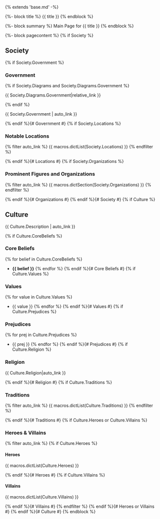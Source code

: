 {% extends 'base.md' -%}

{%- block title %}
{{ title }}
{% endblock %}

{%- block summary %}
Main Page for {{ title }}
{% endblock %}

{%- block pagecontent %}
{% if Society %}
## Society

{% if Society.Government %}
### Government
{% if Society.Diagrams and Society.Diagrams.Government %}

{{ Society.Diagrams.Government|relative_link }}

{% endif %}

{{ Society.Government | auto_link }}

{% endif %}{# Government #}
{% if Society.Locations %}
### Notable Locations

{% filter auto_link %}
{{ macros.dictList(Society.Locations) }}
{% endfilter %}

{% endif %}{# Locations #}
{% if Society.Organizations %}
### Prominent Figures and Organizations

{% filter auto_link %}
{{ macros.dictSection(Society.Organizations) }}
{% endfilter %}

{% endif %}{# Organizations #}
{% endif %}{# Society #}
{% if Culture %}
## Culture

{{ Culture.Description | auto_link }}

{% if Culture.CoreBeliefs %}
### Core Beliefs

{% for belief in Culture.CoreBeliefs %}
- **{{ belief }}**
{% endfor %}
{% endif %}{# Core Beliefs #}
{% if Culture.Values %}
### Values

{% for value in Culture.Values %}
- {{ value }}
{% endfor %}
{% endif %}{# Values #}
{% if Culture.Prejudices %}
### Prejudices

{% for prej in Culture.Prejudices %}
- {{ prej }}
{% endfor %}
{% endif %}{# Prejudices #}
{% if Culture.Religion %}
### Religion

{{ Culture.Religion|auto_link }}

{% endif %}{# Religion #}
{% if Culture.Traditions %}
### Traditions

{% filter auto_link %}
{{ macros.dictList(Culture.Traditions) }}
{% endfilter %}

{% endif %}{# Traditions #}
{% if Culture.Heroes or Culture.Villains %}
### Heroes & Villains

{% filter auto_link %}
{% if Culture.Heroes %}
#### Heroes

{{ macros.dictList(Culture.Heroes) }}

{% endif %}{# Heroes #}
{% if Culture.Villains %}
#### Villains

{{ macros.dictList(Culture.Villains) }}

{% endif %}{# Villains #}
{% endfilter %}
{% endif %}{# Heroes or Villains #}
{% endif %}{# Culture #}
{% endblock %}
